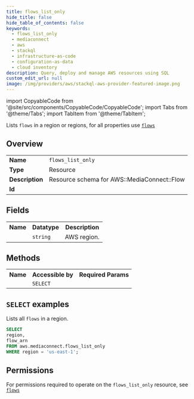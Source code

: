 ```yaml
---
title: flows_list_only
hide_title: false
hide_table_of_contents: false
keywords:
  - flows_list_only
  - mediaconnect
  - aws
  - stackql
  - infrastructure-as-code
  - configuration-as-data
  - cloud inventory
description: Query, deploy and manage AWS resources using SQL
custom_edit_url: null
image: /img/providers/aws/stackql-aws-provider-featured-image.png
---
```


import CopyableCode from '@site/src/components/CopyableCode/CopyableCode';
import Tabs from '@theme/Tabs';
import TabItem from '@theme/TabItem';

Lists <code>flows</code> in a region or regions, for all properties use <a href="/providers/aws/serviceName/flows/"><code>flows</code></a>

## Overview
<table><tbody>
<tr><td><b>Name</b></td><td><code>flows_list_only</code></td></tr>
<tr><td><b>Type</b></td><td>Resource</td></tr>
<tr><td><b>Description</b></td><td>Resource schema for AWS::MediaConnect::Flow</td></tr>
<tr><td><b>Id</b></td><td><CopyableCode code="aws.mediaconnect.flows_list_only" /></td></tr>
</tbody></table>

## Fields
<table><tbody><tr><th>Name</th><th>Datatype</th><th>Description</th></tr><tr><td><CopyableCode code="region" /></td><td><code>string</code></td><td>AWS region.</td></tr>
</tbody></table>

## Methods

<table><tbody>
  <tr>
    <th>Name</th>
    <th>Accessible by</th>
    <th>Required Params</th>
  </tr>
  <tr>
    <td><CopyableCode code="list_resources" /></td>
    <td><code>SELECT</code></td>
    <td><CopyableCode code="region" /></td>
  </tr>
</tbody></table>

## `SELECT` examples
Lists all <code>flows</code> in a region.
```sql
SELECT
region,
flow_arn
FROM aws.mediaconnect.flows_list_only
WHERE region = 'us-east-1';
```


## Permissions

For permissions required to operate on the <code>flows_list_only</code> resource, see <a href="/providers/aws/mediaconnect/flows/#permissions"><code>flows</code></a>

